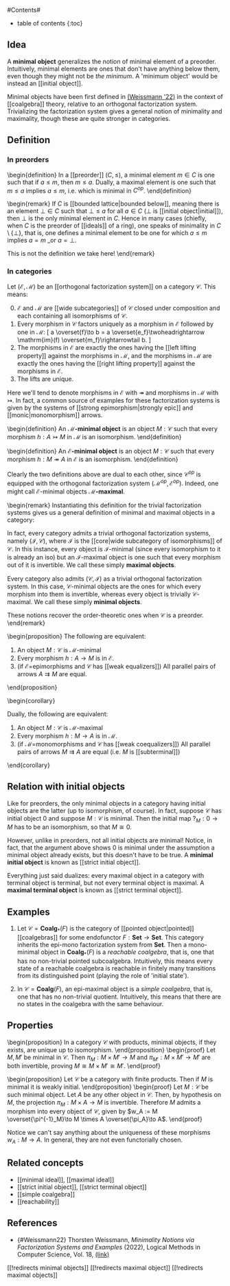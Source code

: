 
#Contents#
* table of contents
{:toc}

## Idea

A **minimal object** generalizes the notion of minimal element of a preorder. Intuitively, minimal elements are ones that don't have anything below them, even though they might not be _the minimum_. A 'minimum object' would be instead an [[initial object]].

Minimal objects have been first defined in [(Weissmann '22)](#Weissmann22) in the context of [[coalgebra]] theory, relative to an orthogonal factorization system. Trivializing the factorization system gives a general notion of minimality and maximality, though these are quite stronger in categories.

## Definition
### In preorders
\begin{definition}
In a [[preorder]] $(C, \leq)$, a minimal element $m \in C$ is one such that if $a \leq m$, then $m \leq a$. Dually, a maximal element is one such that $m \leq a$ implies $a \leq m$, i.e. which is minimal in $C^{op}$.
\end{definition}

\begin{remark}
If $C$ is [[bounded lattice|bounded below]], meaning there  is an element $\bot \in C$ such that $\bot \leq a$ for all $a \in C$ ($\bot$ is [[initial object|initial]]), then $\bot$ is the only minimal element in $C$.
Hence in many cases (chiefly, when $C$ is the preorder of [[ideals]] of a ring), one speaks of minimality in $C\setminus\{\bot\}$, that is, one defines a minimal element to be one for which $a \leq m$ implies $a=m$ _or $a=\bot$.

This is not the definition we take here!
\end{remark}

### In categories
Let $(\mathcal{E}, \mathcal{M})$ be an [[orthogonal factorization system]] on a category $\mathcal{C}$. This means:

0. $\mathcal{E}$ and $\mathcal{M}$ are [[wide subcategories]] of $\mathcal{C}$ closed under composition and each containing all isomorphisms of $\mathcal{C}$.
1. Every morphism in $\mathcal{C}$ factors uniquely as a morphism in $\mathcal{E}$ followed by one in $\mathcal{M}$:
\[
  a \overset{f}\to b = a \overset{e_f}\twoheadrightarrow \mathrm{im}(f) \overset{m_f}\rightarrowtail b.
\]
2. The morphisms in $\mathcal{E}$ are exactly the ones having the [[left lifting property]] against the morphisms in $\mathcal{M}$, and the morphisms in $\mathcal{M}$ are exactly the ones having the [[right lifting property]] against the morphisms in $\mathcal{E}$.
3. The lifts are unique.

Here we'll tend to denote morphisms in $\mathcal{E}$ with $\twoheadrightarrow$ and morphisms in $\mathcal{M}$ with $\rightarrowtail$. In fact, a common source of examples for these factorization systems is given by the systems of [[strong epimorphism|strongly epic]] and [[monic|monomorphism]] arrows.

\begin{definition}
An **$\mathcal{M}$-minimal object** is an object $M:\mathcal{C}$ such that every morphism $h : A \rightarrowtail M$ in $\mathcal{M}$ is an isomorphism.
\end{definition}

\begin{definition}
An **$\mathcal{E}$-minimal object** is an object $M:\mathcal{C}$ such that every morphism $h : M \twoheadrightarrow A$ in $\mathcal{E}$ is an isomorphism.
\end{definition}

Clearly the two definitions above are dual to each other, since $\mathcal{C}^{op}$ is equipped with the orthogonal factorization system $(\mathcal{M}^{op}, \mathcal{E}^{op})$. Indeed, one might call $\mathcal{E}$-minimal objects **$\mathcal{M}$-maximal**.

\begin{remark}
Instantiating this definition for the trivial factorization systems gives us a general definition of minimal and maximal objects in a category:

In fact, every category admits a trivial orthogonal factorization systems, namely $(\mathcal{I}, \mathcal{C})$, where $\mathcal{I}$ is the [[core|wide subcategory of isomorphisms]] of $\mathcal{C}$. In this instance, every object is $\mathcal{I}$-minimal (since every isomorphism to it is already an iso) but an $\mathcal{I}$-maximal object is one such that every morphism out of it is invertible.
We call these simply **maximal objects**.

Every category also admits $(\mathcal{C}, \mathcal{I})$ as a trivial orthogonal factorization system. In this case, $\mathcal{C}$-minimal objects are the ones for which every morphism into them is invertible, whereas every object is trivially $\mathcal{C}$-maximal. We call these simply **minimal objects**.

These notions recover the order-theoretic ones when $\mathcal{C}$ is a preorder.
\end{remark}

\begin{proposition}
The following are equivalent:

1. An object $M : \mathcal{C}$ is $\mathcal{M}$-minimal
2. Every morphism $h:A \to M$ is in $\mathcal{E}$.
3. (if $\mathcal{E}$=epimorphisms and $\mathcal{C}$ has [[weak equalizers]]) All parallel pairs of arrows $A \rightrightarrows M$ are equal.

\end{proposition}

\begin{corollary}

Dually, the following are equivalent:

1. An object $M : \mathcal{C}$ is $\mathcal{M}$-maximal
2. Every morphism $h:M \to A$ is in $\mathcal{M}$.
3. (if $\mathcal{M}$=monomorphisms and $\mathcal{C}$ has [[weak coequalizers]]) All parallel pairs of arrows $M \rightrightarrows A$ are equal (i.e. $M$ is [[subterminal]])

\end{corollary}

## Relation with initial objects

Like for preorders, the only minimal objects in a category having initial objects are the latter (up to isomorphism, of course). In fact, suppose $\mathcal{C}$ has initial object $0$ and suppose $M : \mathcal{C}$ is minimal. Then the initial map $?_M : 0 \to M$ has to be an isomorphism, so that $M \cong 0$.

However, unlike in preorders, not all initial objects are minimal! Notice, in fact, that the argument above shows $0$ is minimal under the assumption a minimal object already exists, but this doesn't have to be true.
A **minimal initial object** is known as [[strict initial object]].

Everything just said dualizes: every maximal object in a category with terminal object is terminal, but not every terminal object is maximal. A **maximal terminal object** is known as [[strict terminal object]].

## Examples

1. Let $\mathcal{C} = \mathbf{Coalg}_*(F)$ is the category of [[pointed object|pointed]] [[coalgebras]] for some endofunctor $F:\mathbf{Set} \to \mathbf{Set}$. This category inherits the epi-mono factorization system from $\mathbf{Set}$. Then a mono-minimal object in $\mathbf{Coalg}_*(F)$ is a _reachable coalgebra_, that is, one that has no non-trivial pointed subcoalgebra. Intuitively, this means every state of a reachable coalgebra is reachable in finitely many transitions from its distinguished point (playing the role of 'initial state').

2. In $\mathcal{C} = \mathbf{Coalg}(F)$, an epi-maximal object is a _simple coalgebra_, that is, one that has no non-trivial quotient. Intuitively, this means that there are no states in the coalgebra with the same behaviour.

## Properties
\begin{proposition}
In a category $\mathcal{C}$ with products, minimal objects, if they exists, are unique up to isomorphism.
\end{proposition}
\begin{proof}
Let $M,M'$ be minimal in $\mathcal{C}$. Then $\pi_M : M \times M' \to M$ and $\pi_{M'} : M \times M' \to M'$ are both invertible, proving $M \cong M \times M' \cong M'$.
\end{proof}

\begin{proposition}
Let $\mathcal{C}$ be a category with finite products.
Then if $M$ is minimal it is weakly initial.
\end{proposition}
\begin{proof}
Let $M:\mathcal{C}$ be such minimal object. Let $A$ be any other object in $\mathcal{C}$. Then, by hypothesis on $M$, the projection $\pi_M : M \times A \to M$ is invertible. Therefore $M$ admits a morphism into every object of $\mathcal{C}$, given by $w_A := M \overset{\pi^{-1}_M}\to M \times A \overset{\pi_A}\to A$.
\end{proof}

Notice we can't say anything about the uniqueness of these morphisms $w_A : M \to A$. In general, they are not even functorially chosen.

## Related concepts

* [[minimal ideal]], [[maximal ideal]]
* [[strict initial object]],  [[strict terminal object]]
* [[simple coalgebra]]
* [[reachability]]

## References

* {#Weissmann22} Thorsten Weissmann, _Minimality Notions via Factorization Systems and Examples_ (2022), Logical Methods in Computer Science, Vol. 18, [(link)](https://lmcs.episciences.org/9893)

[[!redirects minimal objects]]
[[!redirects maximal object]]
[[!redirects maximal objects]]